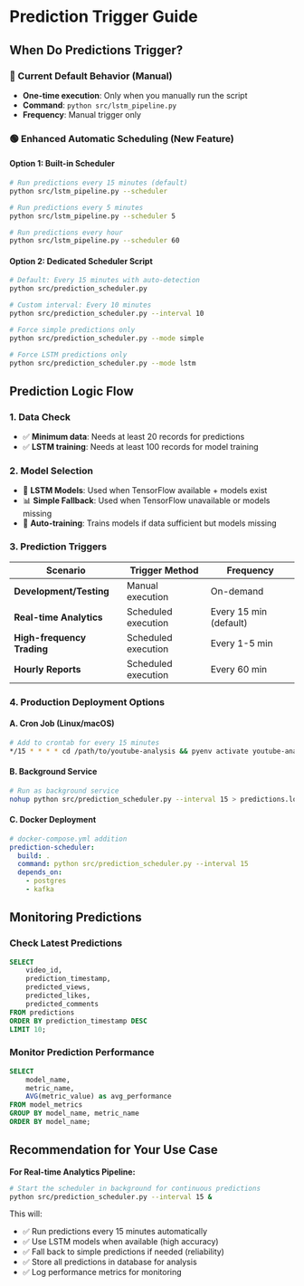 # Prediction Trigger Guide

## When Do Predictions Trigger?

### 🔴 Current Default Behavior (Manual)
- **One-time execution**: Only when you manually run the script
- **Command**: `python src/lstm_pipeline.py`
- **Frequency**: Manual trigger only

### 🟢 Enhanced Automatic Scheduling (New Feature)

#### Option 1: Built-in Scheduler
```bash
# Run predictions every 15 minutes (default)
python src/lstm_pipeline.py --scheduler

# Run predictions every 5 minutes
python src/lstm_pipeline.py --scheduler 5

# Run predictions every hour
python src/lstm_pipeline.py --scheduler 60
```

#### Option 2: Dedicated Scheduler Script
```bash
# Default: Every 15 minutes with auto-detection
python src/prediction_scheduler.py

# Custom interval: Every 10 minutes
python src/prediction_scheduler.py --interval 10

# Force simple predictions only
python src/prediction_scheduler.py --mode simple

# Force LSTM predictions only
python src/prediction_scheduler.py --mode lstm
```

## Prediction Logic Flow

### 1. Data Check
- ✅ **Minimum data**: Needs at least 20 records for predictions
- ✅ **LSTM training**: Needs at least 100 records for model training

### 2. Model Selection
- 🧠 **LSTM Models**: Used when TensorFlow available + models exist
- 📊 **Simple Fallback**: Used when TensorFlow unavailable or models missing
- 🔄 **Auto-training**: Trains models if data sufficient but models missing

### 3. Prediction Triggers

| Scenario                   | Trigger Method      | Frequency              |
|----------------------------|---------------------|------------------------|
| **Development/Testing**    | Manual execution    | On-demand              |
| **Real-time Analytics**    | Scheduled execution | Every 15 min (default) |
| **High-frequency Trading** | Scheduled execution | Every 1-5 min          |
| **Hourly Reports**         | Scheduled execution | Every 60 min           |

### 4. Production Deployment Options

#### A. Cron Job (Linux/macOS)
```bash
# Add to crontab for every 15 minutes
*/15 * * * * cd /path/to/youtube-analysis && pyenv activate youtube-analysis && python src/lstm_pipeline.py --scheduler 15
```

#### B. Background Service
```bash
# Run as background service
nohup python src/prediction_scheduler.py --interval 15 > predictions.log 2>&1 &
```

#### C. Docker Deployment
```yaml
# docker-compose.yml addition
prediction-scheduler:
  build: .
  command: python src/prediction_scheduler.py --interval 15
  depends_on:
    - postgres
    - kafka
```

## Monitoring Predictions

### Check Latest Predictions
```sql
SELECT 
    video_id, 
    prediction_timestamp, 
    predicted_views, 
    predicted_likes, 
    predicted_comments 
FROM predictions 
ORDER BY prediction_timestamp DESC 
LIMIT 10;
```

### Monitor Prediction Performance
```sql
SELECT 
    model_name, 
    metric_name, 
    AVG(metric_value) as avg_performance 
FROM model_metrics 
GROUP BY model_name, metric_name 
ORDER BY model_name;
```

## Recommendation for Your Use Case

**For Real-time Analytics Pipeline:**
```bash
# Start the scheduler in background for continuous predictions
python src/prediction_scheduler.py --interval 15 &
```

This will:
- ✅ Run predictions every 15 minutes automatically
- ✅ Use LSTM models when available (high accuracy)
- ✅ Fall back to simple predictions if needed (reliability)
- ✅ Store all predictions in database for analysis
- ✅ Log performance metrics for monitoring
